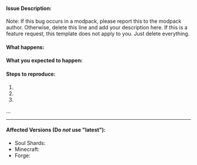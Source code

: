 #### Issue Description:
Note: If this bug occurs in a modpack, please report this to the modpack author. Otherwise, delete this line and add your description here. If this is a feature request, this template does not apply to you. Just delete everything.


#### What happens:



#### What you expected to happen:



#### Steps to reproduce:

1. 
2. 
3. 
...

____
#### Affected Versions (Do *not* use "latest"):

- Soul Shards: 
- Minecraft: 
- Forge: 